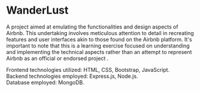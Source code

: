 # WanderLust

A project aimed at emulating the functionalities and design aspects of Airbnb. This undertaking involves meticulous attention to detail in recreating features and user interfaces akin to those found on the Airbnb platform. It's important to note that this is a learning exercise focused on understanding and implementing the technical aspects rather than an attempt to represent Airbnb as an official or endorsed project .

Frontend technologies utilized: HTML, CSS, Bootstrap, JavaScript.  
Backend technologies employed: Express.js, Node.js.  
Database employed: MongoDB.
